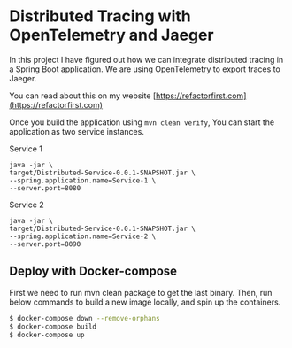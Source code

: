 # Distributed Tracing with OpenTelemetry and Jaeger

In this project I have figured out how we can integrate distributed tracing in a Spring Boot application. 
We are using OpenTelemetry to export traces to Jaeger.

You can read about this on my website [https://refactorfirst.com](https://refactorfirst.com)

Once you build the application using `mvn clean verify`, You can start the application as two service instances.

Service 1
```
java -jar \
target/Distributed-Service-0.0.1-SNAPSHOT.jar \
--spring.application.name=Service-1 \
--server.port=8080
```

Service 2
```
java -jar \
target/Distributed-Service-0.0.1-SNAPSHOT.jar \
--spring.application.name=Service-2 \
--server.port=8090
```

## Deploy with Docker-compose

First we need to run mvn clean package to get the last binary. 
Then, run below commands to build a new image locally, and spin up the containers. 

```sh
$ docker-compose down --remove-orphans
$ docker-compose build
$ docker-compose up
